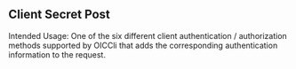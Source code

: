## Client Secret Post

Intended Usage: One of the six different client authentication / authorization methods supported by OICCli that adds the corresponding authentication information to the request.